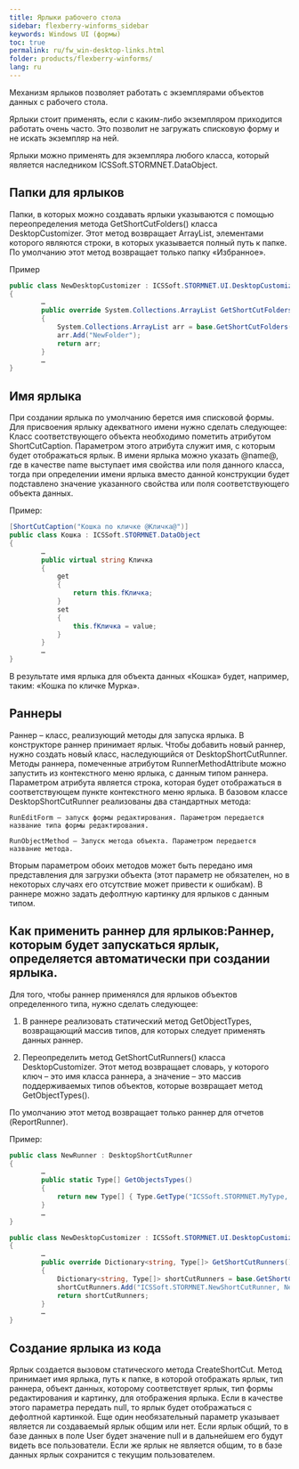 ```yaml
---
title: Ярлыки рабочего стола
sidebar: flexberry-winforms_sidebar
keywords: Windows UI (формы)
toc: true
permalink: ru/fw_win-desktop-links.html
folder: products/flexberry-winforms/
lang: ru
---
```


Механизм ярлыков позволяет работать с экземплярами объектов данных с рабочего стола.
 
Ярлыки стоит применять, если с каким-либо экземпляром приходится работать очень часто. Это позволит не загружать списковую форму и не искать экземпляр на ней.

Ярлыки можно применять для экземпляра любого класса, который является наследником  ICSSoft.STORMNET.DataObject.

## Папки для ярлыков
Папки, в которых можно создавать ярлыки указываются с помощью переопределения метода GetShortCutFolders() класса DesktopCustomizer. Этот метод возвращает ArrayList, элементами которого являются строки, в которых указывается полный путь к папке. По умолчанию этот метод возвращает только папку «Избранное».  

Пример

```csharp
public class NewDesktopCustomizer : ICSSoft.STORMNET.UI.DesktopCustomizer
{
        …
        public override System.Collections.ArrayList GetShortCutFolders()
        {            
            System.Collections.ArrayList arr = base.GetShortCutFolders();
            arr.Add("NewFolder");
            return arr;
        }
        …
}
```

## Имя ярлыка
При создании ярлыка по умолчанию берется имя списковой формы. Для присвоения ярлыку адекватного имени нужно сделать следующее:
Класс соответствующего объекта необходимо пометить атрибутом ShortCutCaption. Параметром этого атрибута служит имя, с которым будет отображаться ярлык. В имени ярлыка можно указать @name@, где в качестве name выступает имя свойства или поля данного класса, тогда при определении имени ярлыка вместо данной конструкции будет подставлено значение указанного свойства или поля соответствующего объекта данных.

Пример:

```csharp
[ShortCutCaption("Кошка по кличке @Кличка@")]
public class Кошка : ICSSoft.STORMNET.DataObject
{
        …
        public virtual string Кличка
        {
            get
            {
                return this.fКличка;
            }
            set
            {
                this.fКличка = value;
            }
        }
        …
}
```

В результате имя ярлыка для объекта данных «Кошка» будет, например, таким: «Кошка по кличке Мурка».

## Раннеры
Раннер – класс, реализующий методы для запуска ярлыка. В конструкторе раннер принимает ярлык. Чтобы добавить новый раннер, нужно создать новый класс, наследующийся от DesktopShortCutRunner. Методы раннера, помеченные атрибутом RunnerMethodAttribute можно запустить из контекстного меню ярлыка, с данным типом раннера. Параметром атрибута является строка, которая будет отображаться в соответствующем пункте контекстного меню ярлыка.
В базовом классе DesktopShortCutRunner реализованы два стандартных метода:

	RunEditForm – запуск формы редактирования. Параметром передается название типа формы редактирования.

	RunObjectMethod – Запуск метода объекта. Параметром передается название метода.

Вторым параметром обоих методов может быть передано имя представления для загрузки объекта (этот параметр не обязателен, но в некоторых случаях его отсутствие может привести к ошибкам).
В раннере можно задать дефолтную картинку для ярлыков с данным типом.

## Как применить раннер для ярлыков:Раннер, которым будет запускаться ярлык, определяется автоматически при создании ярлыка.
Для того, чтобы раннер применялся для ярлыков объектов определенного типа, нужно сделать следующее:

1)	В раннере реализовать статический метод GetObjectTypes, возвращающий массив типов, для которых следует применять данных раннер.

2)	Переопределить метод GetShortCutRunners() класса DesktopCustomizer. Этот метод возвращает словарь, у которого ключ – это имя класса раннера, а значение – это массив поддерживаемых типов объектов, которые возвращает метод GetObjectTypes().

По умолчанию этот метод возвращает только раннер для отчетов (ReportRunner).

Пример:

```csharp
public class NewRunner : DesktopShortCutRunner
{
        …
        public static Type[] GetObjectsTypes()
        {
            return new Type[] { Type.GetType("ICSSoft.STORMNET.MyType, MyTypeAssemblyName") };
        }
        …
}

public class NewDesktopCustomizer : ICSSoft.STORMNET.UI.DesktopCustomizer
{
        …
        public override Dictionary<string, Type[]> GetShortCutRunners()
        {
            Dictionary<string, Type[]> shortCutRunners = base.GetShortCutRunners();
            shortCutRunners.Add("ICSSoft.STORMNET.NewShortCutRunner, NewShortCutRunnerAssemblyName", NewShortCutRunner.GetObjectsTypes());
            return shortCutRunners;
        }
        …
}
```

## Создание ярлыка из кода
Ярлык создается вызовом статического метода CreateShortCut. Метод принимает имя ярлыка, путь к папке, в которой отображать ярлык, тип раннера, объект данных, которому соответствует ярлык, тип формы редактирования и картинку, для отображения ярлыка. Если в качестве этого параметра передать null, то ярлык будет отображаться с дефолтной картинкой. Еще один необязательный параметр указывает является ли создаваемый ярлык общим или нет. Если ярлык общий, то в базе данных в поле User будет значение null и в дальнейшем его будут видеть все пользователи. Если же ярлык не является общим, то в базе данных ярлык сохранится с текущим пользователем.